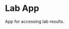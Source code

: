 # Lab App
App for accessing lab results.

<!-- TODO write readme -->

<!-- ## Installation -->
<!-- explain how to install -->

<!-- ## API -->
<!-- explain endpoints and which are authenticaded -->

<!-- ## Encryption -->
<!-- explain how encryption of data is done with rotation keys -->